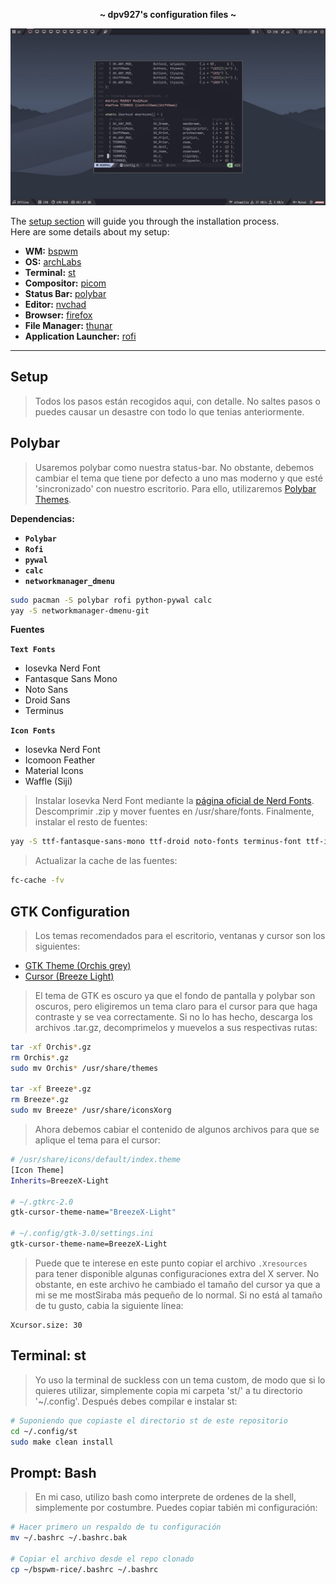 <p align="center">
  <b> ~ dpv927's configuration files ~ </b>
</p>

<img src="preview.png">

The [setup section](#setup) will guide you through the installation process.<br>
Here are some details about my setup:

- **WM:** [bspwm](https://github.com/baskerville/bspwm)
- **OS:** [archLabs](https://archlabslinux.com/)
- **Terminal:** [st](https://st.suckless.org/)
- **Compositor:** [picom](https://github.com/ibhagwan/picom)
- **Status Bar:** [polybar](https://github.com/polybar/polybar)
- **Editor:** [nvchad](https://nvchad.com/)
- **Browser:** [firefox](https://www.mozilla.org/en-US/firefox)
- **File Manager:** [thunar](https://github.com/xfce-mirror/thunar)
- **Application Launcher:** [rofi](https://github.com/davatorium/rofi)

---

## Setup

> Todos los pasos están recogidos aqui, con detalle. No saltes pasos o puedes causar un desastre con todo lo que tenias anteriormente.

## Polybar
> Usaremos polybar como nuestra status-bar. No obstante, debemos cambiar el tema que tiene por defecto a uno mas moderno y que esté 'sincronizado' con nuestro escritorio. Para ello, utilizaremos [Polybar Themes](https://github.com/adi1090x/polybar-themes).


**Dependencias:**
- **`Polybar`**
- **`Rofi`**
- **`pywal`**
- **``calc``**
- **``networkmanager_dmenu``**

```bash
sudo pacman -S polybar rofi python-pywal calc
yay -S networkmanager-dmenu-git
```

**Fuentes**

**``Text Fonts``**
- Iosevka Nerd Font
- Fantasque Sans Mono
- Noto Sans
- Droid Sans
- Terminus

**``Icon Fonts``**
- Iosevka Nerd Font
- Icomoon Feather
- Material Icons
- Waffle (Siji)

> Instalar Iosevka Nerd Font mediante la <a href="https://www.nerdfonts.com/font-downloads">página oficial de Nerd Fonts</a>. Descomprimir .zip y mover fuentes en /usr/share/fonts. Finalmente, instalar el resto de fuentes:

```bash
yay -S ttf-fantasque-sans-mono ttf-droid noto-fonts terminus-font ttf-icomoon-feather ttf-material-icons-git siji-git
````

> Actualizar la cache de las fuentes:

```bash
fc-cache -fv
```

<!--                      GTK theme installation section                     -->
## GTK Configuration

> Los temas recomendados para el escritorio, ventanas y cursor son los siguientes:
- <a href="https://github.com/vinceliuice/Orchis-theme">GTK Theme (Orchis grey)</a>
- <a href="https://github.com/ful1e5/BreezeX_Cursor">Cursor (Breeze Light)</a>

> El tema de GTK es oscuro ya que el fondo de pantalla y polybar son oscuros, pero eligiremos un tema claro para el cursor para que haga contraste y se vea correctamente. 
Si no lo has hecho, descarga los archivos .tar.gz, decomprimelos y muevelos a sus respectivas rutas:

```bash
tar -xf Orchis*.gz
rm Orchis*.gz
sudo mv Orchis* /usr/share/themes

tar -xf Breeze*.gz
rm Breeze*.gz
sudo mv Breeze* /usr/share/iconsXorg
```

> Ahora debemos cabiar el contenido de algunos archivos para que se aplique el tema para el cursor:

```bash
# /usr/share/icons/default/index.theme
[Icon Theme]
Inherits=BreezeX-Light

# ~/.gtkrc-2.0
gtk-cursor-theme-name="BreezeX-Light"

# ~/.config/gtk-3.0/settings.ini
gtk-cursor-theme-name=BreezeX-Light
```

> Puede que te interese en este punto copiar el archivo ``.Xresources`` para tener disponible algunas configuraciones extra del X server. No obstante, en este archivo he cambiado el tamaño del cursor ya que a mi se me mostSiraba más pequeño de lo normal. Si no está al tamaño de tu gusto, cabia la siguiente línea:

```x
Xcursor.size: 30
```

## Terminal: st
> Yo uso la terminal de suckless con un tema custom, de modo que si lo quieres utilizar, simplemente copia mi carpeta 'st/' a tu directorio '~/.config'. Después debes compilar e instalar st:

```bash
# Suponiendo que copiaste el directorio st de este repositorio
cd ~/.config/st
sudo make clean install
```

## Prompt: Bash
> En mi caso, utilizo bash como interprete de ordenes de la shell, simplemente por costumbre. Puedes copiar tabién mi configuración:

```bash
# Hacer primero un respaldo de tu configuración
mv ~/.bashrc ~/.bashrc.bak

# Copiar el archivo desde el repo clonado
cp ~/bspwm-rice/.bashrc ~/.bashrc
```
